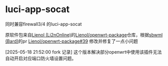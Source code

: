 # luci-app-socat
同时兼容firewall3/4 的luci-app-socat

原软件包来自[Lienol (Li2nOnline)](https://github.com/Lienol)的[Lienol/openwrt-package](https://github.com/Lienol/openwrt-package)仓库，根据[sbwml (Bard)](https://github.com/sbwml)的pr
[Lienol/openwrt-package#39](https://github.com/Lienol/openwrt-package/pull/39/commits) 修改并修复了一点小问题  

[2025-05-18 21:52:00 fork 记录]
这个版本解决部分openwrt中使用该插件无法自动开启对应端口防火墙设置问题。

